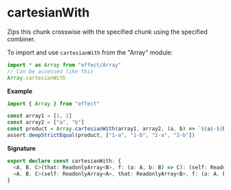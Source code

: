 # cartesianWith

Zips this chunk crosswise with the specified chunk using the specified combiner.

To import and use `cartesianWith` from the "Array" module:

```ts
import * as Array from "effect/Array"
// Can be accessed like this
Array.cartesianWith
```

**Example**

```ts
import { Array } from "effect"

const array1 = [1, 2]
const array2 = ["a", "b"]
const product = Array.cartesianWith(array1, array2, (a, b) => `${a}-${b}`)
assert.deepStrictEqual(product, ["1-a", "1-b", "2-a", "2-b"])
```

**Signature**

```ts
export declare const cartesianWith: {
  <A, B, C>(that: ReadonlyArray<B>, f: (a: A, b: B) => C): (self: ReadonlyArray<A>) => Array<C>
  <A, B, C>(self: ReadonlyArray<A>, that: ReadonlyArray<B>, f: (a: A, b: B) => C): Array<C>
}
```
